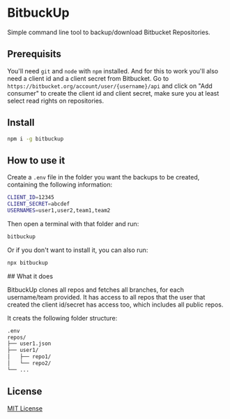 # BitbuckUp

Simple command line tool to backup/download Bitbucket Repositories.

## Prerequisits

You'll need `git` and `node` with `npm` installed.
And for this to work you'll also need a client id and a client secret from Bitbucket. Go to `https://bitbucket.org/account/user/{username}/api` and click on "Add consumer" to create the client id and client secret, make sure you at least select read rights on repositories.

## Install

```bash
npm i -g bitbuckup
```

## How to use it

Create a `.env` file in the folder you want the backups to be created, containing the following information:

```bash
CLIENT_ID=12345
CLIENT_SECRET=abcdef
USERNAMES=user1,user2,team1,team2
```

Then open a terminal with that folder and run:

```bash
bitbuckup
```
Or if you don't want to install it, you can also run:

```bash
npx bitbuckup
```

## What it does

BitbuckUp clones all repos and fetches all branches, for each username/team provided. 
It has access to all repos that the user that created the client id/secret has access too, which includes all public repos.

It creats the following folder structure:

```bash
.env
repos/
├── user1.json
├── user1/
│   ├── repo1/
│   └── repo2/
└── ...
```

## License

[MIT License](LICENSE)
